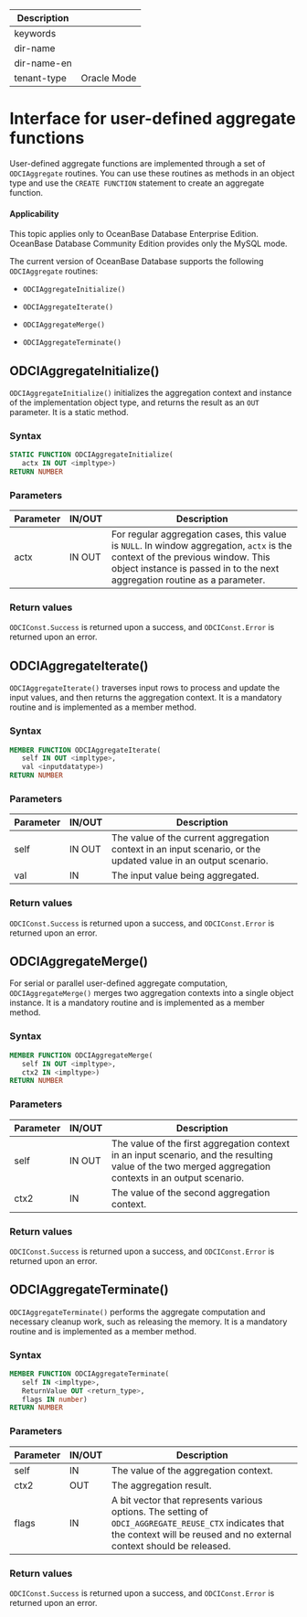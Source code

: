 | Description   |                 |
|---------------|-----------------|
| keywords      |                 |
| dir-name      |                 |
| dir-name-en   |                 |
| tenant-type   | Oracle Mode     |

# Interface for user-defined aggregate functions

User-defined aggregate functions are implemented through a set of `ODCIAggregate` routines. You can use these routines as methods in an object type and use the `CREATE FUNCTION` statement to create an aggregate function.

  <main id="notice" >
    <h4>Applicability</h4>
    <p>This topic applies only to OceanBase Database Enterprise Edition. OceanBase Database Community Edition provides only the MySQL mode. </p>
  </main>

The current version of OceanBase Database supports the following `ODCIAggregate` routines:

* `ODCIAggregateInitialize()`



* `ODCIAggregateIterate()`



* `ODCIAggregateMerge()`



* `ODCIAggregateTerminate()`






ODCIAggregateInitialize()
----------------------------------------------

`ODCIAggregateInitialize()` initializes the aggregation context and instance of the implementation object type, and returns the result as an `OUT` parameter. It is a static method.

### Syntax

```sql
STATIC FUNCTION ODCIAggregateInitialize(
   actx IN OUT <impltype>)
RETURN NUMBER
```



### Parameters



| Parameter | IN/OUT | Description |
|------|--------|------------------------------------------------------------------|
| actx | IN OUT | For regular aggregation cases, this value is `NULL`. In window aggregation, `actx` is the context of the previous window. This object instance is passed in to the next aggregation routine as a parameter.  |



### Return values

`ODCIConst.Success` is returned upon a success, and `ODCIConst.Error` is returned upon an error.

ODCIAggregateIterate()
-------------------------------------------

`ODCIAggregateIterate()` traverses input rows to process and update the input values, and then returns the aggregation context. It is a mandatory routine and is implemented as a member method.

### Syntax

```sql
MEMBER FUNCTION ODCIAggregateIterate(
   self IN OUT <impltype>,
   val <inputdatatype>)
RETURN NUMBER
```



### Parameters



| Parameter | IN/OUT | Description |
|------|--------|-------------------------------|
| self | IN OUT | The value of the current aggregation context in an input scenario, or the updated value in an output scenario.  |
| val | IN | The input value being aggregated.  |



### Return values

`ODCIConst.Success` is returned upon a success, and `ODCIConst.Error` is returned upon an error.

ODCIAggregateMerge()
-----------------------------------------

For serial or parallel user-defined aggregate computation, `ODCIAggregateMerge()` merges two aggregation contexts into a single object instance. It is a mandatory routine and is implemented as a member method.

### Syntax

```sql
MEMBER FUNCTION ODCIAggregateMerge(
   self IN OUT <impltype>,
   ctx2 IN <impltype>)
RETURN NUMBER
```



### Parameters



| Parameter | IN/OUT | Description |
|------|--------|------------------------------------------|
| self | IN OUT | The value of the first aggregation context in an input scenario, and the resulting value of the two merged aggregation contexts in an output scenario.  |
| ctx2 | IN | The value of the second aggregation context.  |



### Return values

`ODCIConst.Success` is returned upon a success, and `ODCIConst.Error` is returned upon an error.

ODCIAggregateTerminate()
---------------------------------------------

`ODCIAggregateTerminate()` performs the aggregate computation and necessary cleanup work, such as releasing the memory. It is a mandatory routine and is implemented as a member method.

### Syntax

```sql
MEMBER FUNCTION ODCIAggregateTerminate(
   self IN <impltype>,
   ReturnValue OUT <return_type>,
   flags IN number)
RETURN NUMBER
```



### Parameters



| Parameter | IN/OUT | Description |
|-------|--------|-------------------------------------------------------------------|
| self | IN | The value of the aggregation context.  |
| ctx2 | OUT | The aggregation result.  |
| flags | IN | A bit vector that represents various options. The setting of `ODCI_AGGREGATE_REUSE_CTX` indicates that the context will be reused and no external context should be released.  |



### Return values

`ODCIConst.Success` is returned upon a success, and `ODCIConst.Error` is returned upon an error.